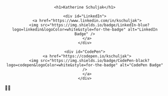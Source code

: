 <div id="header" align="center">
  
    <h1>Katherine Schuljak</h1>
  
    <div id="LinkedIn">
      <a href="https://www.linkedin.com/in/kschuljak">
        <img src="https://img.shields.io/badge/LinkedIn-blue?logo=linkedin&logoColor=white&style=for-the-badge" alt="LinkedIn Badge" />
      </a>
    </div>
  
    <div id="CodePen">
      <a href="https://codepen.io/kschuljak">
        <img src="https://img.shields.io/badge/CodePen-black?logo=codepen&logoColor=white&style=for-the-badge" alt="CodePen Badge" />
      </a>
    </div>
    
  </div>
  
</div>

:woman_technologist: 



<!--
**kschuljak/kschuljak** is a ✨ _special_ ✨ repository because its `README.md` (this file) appears on your GitHub profile.

Here are some ideas to get you started:

- 🔭 I’m currently working on ...
- 🌱 I’m currently learning ...
- 👯 I’m looking to collaborate on ...
- 🤔 I’m looking for help with ...
- 💬 Ask me about ...
- 📫 How to reach me: ...
- 😄 Pronouns: ...
- ⚡ Fun fact: ...
-->
